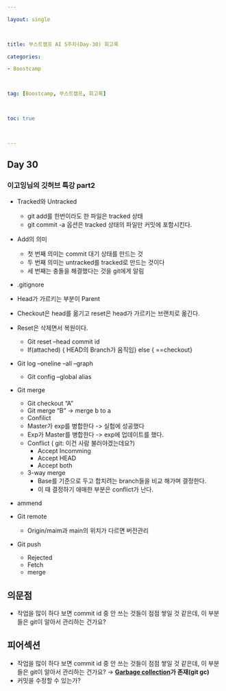 ```yaml
---

layout: single

  

title: 부스트캠프 AI 5주차(Day-30) 회고록

categories:

- Boostcamp

  

tag: [Boostcamp, 부스트캠프, 회고록]

  

toc: true

  

---
```


## Day 30

### 이고잉님의 깃허브 특강 part2

+ Tracked와 Untracked
  + git add를 한번이라도 한 파일은 tracked 상태
  + git commit -a 옵션은 tracked 상태의 파일만 커밋에 포함시킨다.

+ Add의 의미
  + 첫 번째 의미는 commit 대기 상태를 만드는 것
  + 두 번째 의미는 untracked를 tracked로 만드는 것이다
  + 세 번째는 충돌을 해결했다는 것을 git에게 알림

+ .gitignore

+ Head가 가르키는 부분이 Parent
+ Checkout은 head를 옮기고 reset은 head가 가르키는 브랜치로 옮긴다.
+ Reset은 삭제면서 복원이다.
  + Git reset –head commit id
  + If(attached) { HEAD의 Branch가 움직임} else { ==checkout}
+ Git log –oneline –all –graph
  + Git config –global alias
+ Git merge
  + Git checkout “A”
  + Git merge “B” -> merge b to a
  + Confilict
  + Master가 exp를 병합한다 -> 실험에 성공했다
  + Exp가 Master를 병합한다 -> exp에 업데이트를 했다.
  + Conflict ( git: 이건 사람 불러야겠는데요?)
    + Accept Incomming
    + Accept HEAD
    + Accept both
  + 3-way merge
    + Base를 기준으로 두고 합치려는 branch들을 비교 해가며 결정한다.
    + 이 때 결정하기 애매한 부분은 conflict가 난다.
+ ammend
+ Git remote
  + Origin/maim과 main의 위치가 다르면 버전관리
+ Git push
  + Rejected
  + Fetch
  + merge

## 의문점
+ 작업을 많이 하다 보면 commit id 중 안 쓰는 것들이 점점 쌓일 것 같은데, 이 부분들은 git이 알아서 관리하는 건가요?

## 피어섹션

- 작업을 많이 하다 보면 commit id 중 안 쓰는 것들이 점점 쌓일 것 같은데, 이 부분들은 git이 알아서 관리하는 건가요? → **[Garbage collection](https://git-scm.com/docs/git-gc)가 존재(git gc)**
- 커밋을 수정할 수 있는가?
